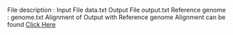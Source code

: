 File description : 
Input File data.txt
Output File output.txt
Reference genome : genome.txt
Alignment of Output with Reference genome
Alignment can be found [Click Here](https://www.ebi.ac.uk/Tools/services/web/toolresult.ebi?jobId=emboss_stretcher-I20190512-215718-0919-12487889-p2m)
